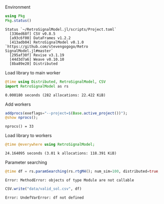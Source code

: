 
Environment

```julia
using Pkg
Pkg.status()
```

```
Status `~/RetroSignalModel.jl/scripts/Project.toml`
  [336ed68f] CSV v0.8.5
  [a93c6f00] DataFrames v1.2.2
  [413adb04] RetroSignalModel v0.1.0 `https://github.com/stevengogogo/Retro
SignalModel.jl#master`
  [295af30f] Revise v3.1.19
  [44d3d7a6] Weave v0.10.10
  [8ba89e20] Distributed
```




Load library to main worker

```julia
@time using Distributed, RetroSignalModel, CSV
import RetroSignalModel as rs
```

```
0.000180 seconds (282 allocations: 22.422 KiB)
```




Add workers

```julia
addprocs(exeflags="--project=$(Base.active_project())");
@show nprocs();
```

```
nprocs() = 33
```




Load library to workers

```julia
@time @everywhere using RetroSignalModel;
```

```
24.164095 seconds (3.01 k allocations: 118.391 KiB)
```




Parameter searching

```julia
@time df = rs.paramSearching(rs.rtgM4(); num_sim=100, distributed=true, saveall=true)
```

```
Error: MethodError: objects of type Module are not callable
```






```julia
CSV.write("data/valid_sol.csv", df)
```

```
Error: UndefVarError: df not defined
```


